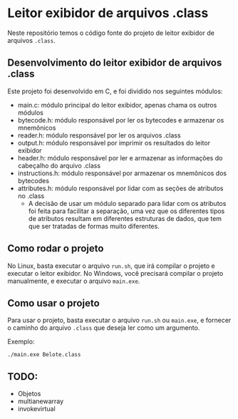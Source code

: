 # Leitor exibidor de arquivos .class

Neste repositório temos o código fonte do projeto de leitor exibidor de arquivos `.class`.

## Desenvolvimento do leitor exibidor de arquivos .class

Este projeto foi desenvolvido em C, e foi dividido nos seguintes módulos:

- main.c: módulo principal do leitor exibidor, apenas chama os outros módulos
- bytecode.h: módulo responsável por ler os bytecodes e armazenar os mnemônicos
- reader.h: módulo responsável por ler os arquivos .class
- output.h: módulo responsável por imprimir os resultados do leitor exibidor
- header.h: módulo responsável por ler e armazenar as informações do cabeçalho do arquivo .class
- instructions.h: módulo responsável por armazenar os mnemônicos dos bytecodes
- attributes.h: módulo responsável por lidar com as seções de atributos no .class
  - A decisão de usar um módulo separado para lidar com os atributos foi feita para facilitar a separação, uma vez que os diferentes tipos de atributos resultam em diferentes estruturas de dados, que tem que ser tratadas de formas muito diferentes.

## Como rodar o projeto

No Linux, basta executar o arquivo `run.sh`, que irá compilar o projeto e executar o leitor exibidor.
No Windows, você precisará compilar o projeto manualmente, e executar o arquivo `main.exe`.

## Como usar o projeto

Para usar o projeto, basta executar o arquivo `run.sh` ou `main.exe`, e fornecer o caminho do arquivo `.class` que deseja ler como um argumento.

Exemplo:

```
./main.exe Belote.class
```

## TODO:
 - Objetos
 - multianewarray
 - invokevirtual
